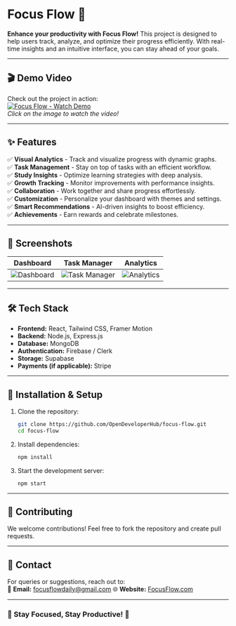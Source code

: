 # Focus Flow 🚀

**Enhance your productivity with Focus Flow!** This project is designed to help users track, analyze, and optimize their progress efficiently. With real-time insights and an intuitive interface, you can stay ahead of your goals.  

---

## 🎬 Demo Video

Check out the project in action:  
[![Focus Flow - Watch Demo](https://img.youtube.com/vi/KPlrpCMF7B8/0.jpg)](https://www.youtube.com/watch?v=KPlrpCMF7B8)  
_Click on the image to watch the video!_

---

## ✨ Features

✅ **Visual Analytics** - Track and visualize progress with dynamic graphs.  
✅ **Task Management** - Stay on top of tasks with an efficient workflow.  
✅ **Study Insights** - Optimize learning strategies with deep analysis.  
✅ **Growth Tracking** - Monitor improvements with performance insights.  
✅ **Collaboration** - Work together and share progress effortlessly.  
✅ **Customization** - Personalize your dashboard with themes and settings.  
✅ **Smart Recommendations** - AI-driven insights to boost efficiency.  
✅ **Achievements** - Earn rewards and celebrate milestones.  

---

## 📸 Screenshots

| Dashboard | Task Manager | Analytics |
|-----------|-------------|-----------|
| ![Dashboard](https://via.placeholder.com/300) | ![Task Manager](https://via.placeholder.com/300) | ![Analytics](https://via.placeholder.com/300) |

---

## 🛠️ Tech Stack

- **Frontend:** React, Tailwind CSS, Framer Motion
- **Backend:** Node.js, Express.js
- **Database:** MongoDB
- **Authentication:** Firebase / Clerk
- **Storage:** Supabase
- **Payments (if applicable):** Stripe

---

## 🚀 Installation & Setup

1. Clone the repository:
   ```sh
   git clone https://github.com/OpenDeveloperHub/focus-flow.git
   cd focus-flow
   ```
2. Install dependencies:
   ```sh
   npm install
   ```
3. Start the development server:
   ```sh
   npm start
   ```

---

## 🌟 Contributing

We welcome contributions! Feel free to fork the repository and create pull requests.

---

## 📧 Contact

For queries or suggestions, reach out to:  
📩 **Email:** focusflowdaily@gmail.com
🌐 **Website:** [FocusFlow.com](https://focus-flow-daily.vercel.app/)  

---

### 🎯 Stay Focused, Stay Productive! 🚀

